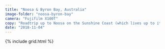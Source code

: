 ```yaml
---
title: "Noosa & Byron Bay, Australia"
image-folder: "noosa-byron-bay"
camera: "Fujifilm X100T"
copy: "Roadtrip up to Noosa on the Sunshine Coast (which lives up to it's name) and down to Byron Bay on the Gold Coast for a week away in a camper."
date: "2018-11-04"
---
```


{% include grid.html %}